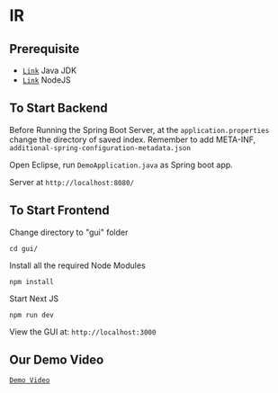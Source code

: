 # IR


## Prerequisite
*   [`Link`](https://www.oracle.com/sg/java/technologies/downloads/) Java JDK
*   [`Link`](https://nodejs.org/en) NodeJS


## To Start Backend
Before Running the Spring Boot Server, at the `application.properties` change the directory of saved index.
Remember to add META-INF, `additional-spring-configuration-metadata.json`

Open Eclipse, run `DemoApplication.java` as Spring boot app.

Server at `http://localhost:8080/`

## To Start Frontend
Change directory to "gui" folder

```
cd gui/
```

Install all the required Node Modules

```
npm install
```

Start Next JS

```
npm run dev
```

View the GUI at: `http://localhost:3000`

## Our Demo Video

[`Demo Video`](https://youtu.be/bSFtxAKH-J4)
